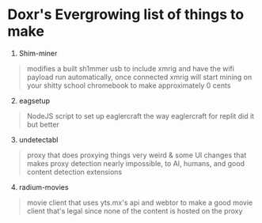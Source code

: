 # Doxr's Evergrowing list of things to make

1. Shim-miner

> modifies a built sh1mmer usb to include xmrig and have the wifi payload run automatically, once connected xmrig will start mining on your shitty school chromebook to make approximately 0 cents

2. eagsetup

> NodeJS script to set up eaglercraft the way eaglercraft for replit did it but better

3. undetectabl

> proxy that does proxying things very weird & some UI changes that makes proxy detection nearly impossible, to AI, humans, and good content detection extensions

4. radium-movies

> movie client that uses yts.mx's api and webtor to make a good movie client that's legal since none of the content is hosted on the proxy